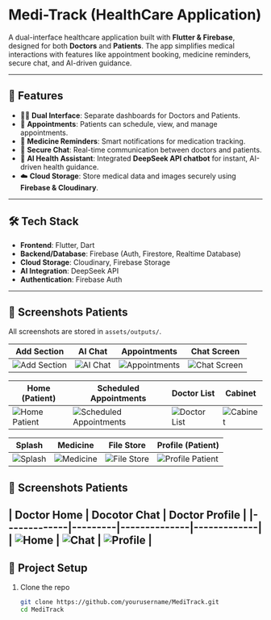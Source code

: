 # Medi-Track (HealthCare Application)

A dual-interface healthcare application built with **Flutter & Firebase**, designed for both **Doctors** and **Patients**. The app simplifies medical interactions with features like appointment booking, medicine reminders, secure chat, and AI-driven guidance.  

---

## 🚀 Features

- 👨‍⚕️ **Dual Interface**: Separate dashboards for Doctors and Patients.  
- 📅 **Appointments**: Patients can schedule, view, and manage appointments.  
- 💊 **Medicine Reminders**: Smart notifications for medication tracking.  
- 💬 **Secure Chat**: Real-time communication between doctors and patients.  
- 🤖 **AI Health Assistant**: Integrated **DeepSeek API chatbot** for instant, AI-driven health guidance.  
- ☁️ **Cloud Storage**: Store medical data and images securely using **Firebase & Cloudinary**.  

---

## 🛠️ Tech Stack

- **Frontend**: Flutter, Dart  
- **Backend/Database**: Firebase (Auth, Firestore, Realtime Database)  
- **Cloud Storage**: Cloudinary, Firebase Storage  
- **AI Integration**: DeepSeek API  
- **Authentication**: Firebase Auth  

---

## 📸 Screenshots Patients

All screenshots are stored in `assets/outputs/`.  

| Add Section | AI Chat | Appointments | Chat Screen |
|-------------|---------|--------------|-------------|
| ![Add Section](assets/outputs/addSection.jpg) | ![AI Chat](assets/outputs/AIChat.jpg) | ![Appointments](assets/outputs/appointments.jpg) | ![Chat Screen](assets/outputs/chatScreen.jpg) |

| Home (Patient) | Scheduled Appointments | Doctor List | Cabinet |
|----------------|------------------------|-------------|---------|
| ![Home Patient](assets/outputs/homePatient.jpg) | ![Scheduled Appointments](assets/outputs/scheduledAppointments.jpg) | ![Doctor List](assets/outputs/doctorList.jpg) | ![Cabinet](assets/outputs/cabinet.jpg) |

| Splash | Medicine | File Store | Profile (Patient) |
|--------|----------|------------|------------------|
| ![Splash](assets/outputs/splash.jpg) | ![Medicine](assets/outputs/medicine.jpg) | ![File Store](assets/outputs/fileStore.jpg) | ![Profile Patient](assets/outputs/profilePatient.jpg) |


## 📸 Screenshots Patients
| Doctor Home | Docotor Chat | Doctor Profile | 
|-------------|---------|--------------|-------------|
| ![Home](assets/outputs/doctorHome.jpg) | ![Chat](assets/outputs/doctorChat.jpg) | ![Profile](assets/outputs/doctorProfile.jpg) |
---

## 📂 Project Setup

1. Clone the repo  
   ```bash
   git clone https://github.com/yourusername/MediTrack.git
   cd MediTrack
